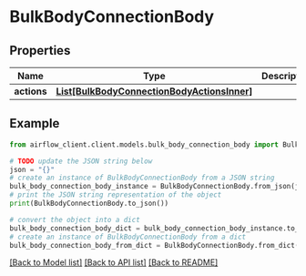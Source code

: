 # BulkBodyConnectionBody


## Properties

Name | Type | Description | Notes
------------ | ------------- | ------------- | -------------
**actions** | [**List[BulkBodyConnectionBodyActionsInner]**](BulkBodyConnectionBodyActionsInner.md) |  | 

## Example

```python
from airflow_client.client.models.bulk_body_connection_body import BulkBodyConnectionBody

# TODO update the JSON string below
json = "{}"
# create an instance of BulkBodyConnectionBody from a JSON string
bulk_body_connection_body_instance = BulkBodyConnectionBody.from_json(json)
# print the JSON string representation of the object
print(BulkBodyConnectionBody.to_json())

# convert the object into a dict
bulk_body_connection_body_dict = bulk_body_connection_body_instance.to_dict()
# create an instance of BulkBodyConnectionBody from a dict
bulk_body_connection_body_from_dict = BulkBodyConnectionBody.from_dict(bulk_body_connection_body_dict)
```
[[Back to Model list]](../README.md#documentation-for-models) [[Back to API list]](../README.md#documentation-for-api-endpoints) [[Back to README]](../README.md)


